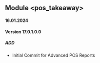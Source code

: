 ## Module <pos_takeaway>

#### 16.01.2024
#### Version 17.0.1.0.0
##### ADD
- Initial Commit for Advanced POS Reports
